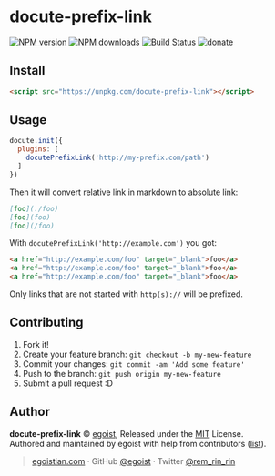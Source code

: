 # docute-prefix-link

[![NPM version](https://img.shields.io/npm/v/docute-prefix-link.svg?style=flat)](https://npmjs.com/package/docute-prefix-link) [![NPM downloads](https://img.shields.io/npm/dm/docute-prefix-link.svg?style=flat)](https://npmjs.com/package/docute-prefix-link) [![Build Status](https://img.shields.io/circleci/project/egoist/docute-prefix-link/master.svg?style=flat)](https://circleci.com/gh/egoist/docute-prefix-link) [![donate](https://img.shields.io/badge/$-donate-ff69b4.svg?maxAge=2592000&style=flat)](https://github.com/egoist/donate)

## Install

```html
<script src="https://unpkg.com/docute-prefix-link"></script> 
```

## Usage

```js
docute.init({
  plugins: [
    docutePrefixLink('http://my-prefix.com/path')
  ]
})
```

Then it will convert relative link in markdown to absolute link:

```markdown
[foo](./foo)
[foo](foo)
[foo](/foo)
```

With `docutePrefixLink('http://example.com')` you got:

```html
<a href="http://example.com/foo" target="_blank">foo</a>
<a href="http://example.com/foo" target="_blank">foo</a>
<a href="http://example.com/foo" target="_blank">foo</a>
```

Only links that are not started with `http(s)://` will be prefixed.

## Contributing

1. Fork it!
2. Create your feature branch: `git checkout -b my-new-feature`
3. Commit your changes: `git commit -am 'Add some feature'`
4. Push to the branch: `git push origin my-new-feature`
5. Submit a pull request :D


## Author

**docute-prefix-link** © [egoist](https://github.com/egoist), Released under the [MIT](./LICENSE) License.<br>
Authored and maintained by egoist with help from contributors ([list](https://github.com/egoist/docute-prefix-link/contributors)).

> [egoistian.com](https://egoistian.com) · GitHub [@egoist](https://github.com/egoist) · Twitter [@rem_rin_rin](https://twitter.com/rem_rin_rin)
